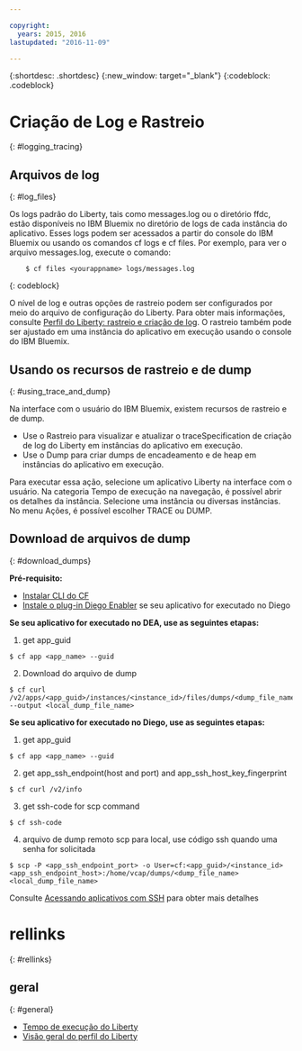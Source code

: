 ```yaml
---

copyright:
  years: 2015, 2016
lastupdated: "2016-11-09"

---
```


{:shortdesc: .shortdesc}
{:new_window: target="_blank"}
{:codeblock: .codeblock}

# Criação de Log e Rastreio
{: #logging_tracing}

## Arquivos de log
{: #log_files}

Os logs padrão do Liberty, tais como messages.log ou o diretório ffdc, estão disponíveis no IBM Bluemix no diretório de logs de cada instância do aplicativo. Esses logs podem ser acessados a partir do console do IBM Bluemix ou usando os comandos cf logs e cf files.
Por exemplo, para ver o arquivo messages.log, execute o comando:
```
    $ cf files <yourappname> logs/messages.log
```
{: codeblock}

O nível de
log e outras opções de rastreio podem ser configurados por meio do arquivo de configuração do Liberty. Para obter mais informações, consulte [Perfil do Liberty: rastreio e criação de log](http://www.ibm.com/support/knowledgecenter/SSAW57_8.5.5/com.ibm.websphere.wlp.nd.multiplatform.doc/ae/rwlp_logging.html?cp=SSAW57_8.5.5%2F3-17-0-0). O rastreio também pode ser ajustado em uma instância do aplicativo em execução usando o console do IBM Bluemix.

## Usando os recursos de rastreio e de dump
{: #using_trace_and_dump}

Na interface com o usuário do IBM Bluemix, existem recursos de rastreio e de dump.
* Use o Rastreio para visualizar e atualizar o traceSpecification de criação de log do Liberty em instâncias do aplicativo em execução.
* Use o Dump para criar dumps de encadeamento e de heap em instâncias do aplicativo em execução.

Para executar essa ação, selecione um aplicativo Liberty na interface com o usuário. Na categoria Tempo de execução na navegação, é possível abrir os detalhes da instância. Selecione uma instância ou diversas instâncias. No menu Ações, é possível escolher TRACE ou DUMP.

## Download de arquivos de dump
{: #download_dumps}

<strong>Pré-requisito:  </strong>
* [Instalar CLI do CF](https://docs.cloudfoundry.org/cf-cli/install-go-cli.html)
* [Instale o plug-in Diego
Enabler](https://github.com/cloudfoundry-incubator/Diego-Enabler) se seu aplicativo for executado no Diego

<strong>Se seu aplicativo for executado no DEA, use as seguintes etapas:</strong>
  
1. get app_guid
```
$ cf app <app_name> --guid
```

2. Download do arquivo de dump
```
$ cf curl /v2/apps/<app_guid>/instances/<instance_id>/files/dumps/<dump_file_name> --output <local_dump_file_name>
```

<strong>Se seu aplicativo for executado no Diego, use as seguintes etapas:</strong>
  
1. get app_guid
```
$ cf app <app_name> --guid
```

2. get app_ssh_endpoint(host and port) and app_ssh_host_key_fingerprint
```
$ cf curl /v2/info
```

3. get ssh-code for scp command
```
$ cf ssh-code
```

4. arquivo de dump remoto scp para local, use código ssh quando uma senha for solicitada
```
$ scp -P <app_ssh_endpoint_port> -o User=cf:<app_guid>/<instance_id> <app_ssh_endpoint_host>:/home/vcap/dumps/<dump_file_name> <local_dump_file_name>
```

Consulte [Acessando
aplicativos com SSH](https://docs.cloudfoundry.org/devguide/deploy-apps/ssh-apps.html) para obter mais detalhes


# rellinks
{: #rellinks}
## geral
{: #general}
* [Tempo de execução do Liberty](index.html)
* [Visão geral do perfil do Liberty](http://www-01.ibm.com/support/knowledgecenter/SSAW57_8.5.5/com.ibm.websphere.wlp.nd.doc/ae/cwlp_about.html)


